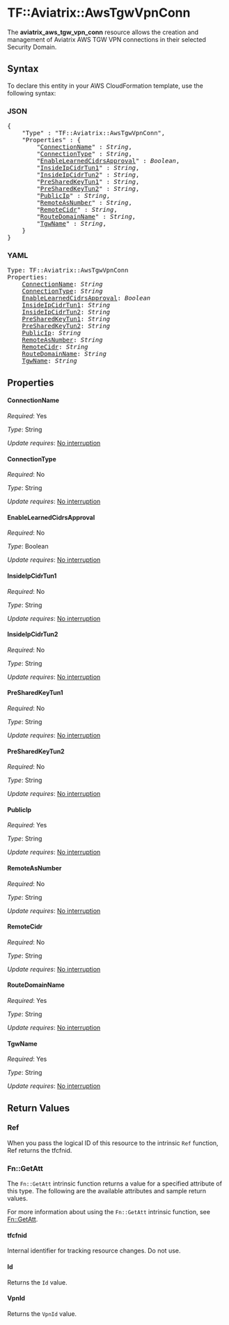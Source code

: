 # TF::Aviatrix::AwsTgwVpnConn

The **aviatrix_aws_tgw_vpn_conn** resource allows the creation and management of Aviatrix AWS TGW VPN connections in their selected Security Domain.

## Syntax

To declare this entity in your AWS CloudFormation template, use the following syntax:

### JSON

<pre>
{
    "Type" : "TF::Aviatrix::AwsTgwVpnConn",
    "Properties" : {
        "<a href="#connectionname" title="ConnectionName">ConnectionName</a>" : <i>String</i>,
        "<a href="#connectiontype" title="ConnectionType">ConnectionType</a>" : <i>String</i>,
        "<a href="#enablelearnedcidrsapproval" title="EnableLearnedCidrsApproval">EnableLearnedCidrsApproval</a>" : <i>Boolean</i>,
        "<a href="#insideipcidrtun1" title="InsideIpCidrTun1">InsideIpCidrTun1</a>" : <i>String</i>,
        "<a href="#insideipcidrtun2" title="InsideIpCidrTun2">InsideIpCidrTun2</a>" : <i>String</i>,
        "<a href="#presharedkeytun1" title="PreSharedKeyTun1">PreSharedKeyTun1</a>" : <i>String</i>,
        "<a href="#presharedkeytun2" title="PreSharedKeyTun2">PreSharedKeyTun2</a>" : <i>String</i>,
        "<a href="#publicip" title="PublicIp">PublicIp</a>" : <i>String</i>,
        "<a href="#remoteasnumber" title="RemoteAsNumber">RemoteAsNumber</a>" : <i>String</i>,
        "<a href="#remotecidr" title="RemoteCidr">RemoteCidr</a>" : <i>String</i>,
        "<a href="#routedomainname" title="RouteDomainName">RouteDomainName</a>" : <i>String</i>,
        "<a href="#tgwname" title="TgwName">TgwName</a>" : <i>String</i>,
    }
}
</pre>

### YAML

<pre>
Type: TF::Aviatrix::AwsTgwVpnConn
Properties:
    <a href="#connectionname" title="ConnectionName">ConnectionName</a>: <i>String</i>
    <a href="#connectiontype" title="ConnectionType">ConnectionType</a>: <i>String</i>
    <a href="#enablelearnedcidrsapproval" title="EnableLearnedCidrsApproval">EnableLearnedCidrsApproval</a>: <i>Boolean</i>
    <a href="#insideipcidrtun1" title="InsideIpCidrTun1">InsideIpCidrTun1</a>: <i>String</i>
    <a href="#insideipcidrtun2" title="InsideIpCidrTun2">InsideIpCidrTun2</a>: <i>String</i>
    <a href="#presharedkeytun1" title="PreSharedKeyTun1">PreSharedKeyTun1</a>: <i>String</i>
    <a href="#presharedkeytun2" title="PreSharedKeyTun2">PreSharedKeyTun2</a>: <i>String</i>
    <a href="#publicip" title="PublicIp">PublicIp</a>: <i>String</i>
    <a href="#remoteasnumber" title="RemoteAsNumber">RemoteAsNumber</a>: <i>String</i>
    <a href="#remotecidr" title="RemoteCidr">RemoteCidr</a>: <i>String</i>
    <a href="#routedomainname" title="RouteDomainName">RouteDomainName</a>: <i>String</i>
    <a href="#tgwname" title="TgwName">TgwName</a>: <i>String</i>
</pre>

## Properties

#### ConnectionName

_Required_: Yes

_Type_: String

_Update requires_: [No interruption](https://docs.aws.amazon.com/AWSCloudFormation/latest/UserGuide/using-cfn-updating-stacks-update-behaviors.html#update-no-interrupt)

#### ConnectionType

_Required_: No

_Type_: String

_Update requires_: [No interruption](https://docs.aws.amazon.com/AWSCloudFormation/latest/UserGuide/using-cfn-updating-stacks-update-behaviors.html#update-no-interrupt)

#### EnableLearnedCidrsApproval

_Required_: No

_Type_: Boolean

_Update requires_: [No interruption](https://docs.aws.amazon.com/AWSCloudFormation/latest/UserGuide/using-cfn-updating-stacks-update-behaviors.html#update-no-interrupt)

#### InsideIpCidrTun1

_Required_: No

_Type_: String

_Update requires_: [No interruption](https://docs.aws.amazon.com/AWSCloudFormation/latest/UserGuide/using-cfn-updating-stacks-update-behaviors.html#update-no-interrupt)

#### InsideIpCidrTun2

_Required_: No

_Type_: String

_Update requires_: [No interruption](https://docs.aws.amazon.com/AWSCloudFormation/latest/UserGuide/using-cfn-updating-stacks-update-behaviors.html#update-no-interrupt)

#### PreSharedKeyTun1

_Required_: No

_Type_: String

_Update requires_: [No interruption](https://docs.aws.amazon.com/AWSCloudFormation/latest/UserGuide/using-cfn-updating-stacks-update-behaviors.html#update-no-interrupt)

#### PreSharedKeyTun2

_Required_: No

_Type_: String

_Update requires_: [No interruption](https://docs.aws.amazon.com/AWSCloudFormation/latest/UserGuide/using-cfn-updating-stacks-update-behaviors.html#update-no-interrupt)

#### PublicIp

_Required_: Yes

_Type_: String

_Update requires_: [No interruption](https://docs.aws.amazon.com/AWSCloudFormation/latest/UserGuide/using-cfn-updating-stacks-update-behaviors.html#update-no-interrupt)

#### RemoteAsNumber

_Required_: No

_Type_: String

_Update requires_: [No interruption](https://docs.aws.amazon.com/AWSCloudFormation/latest/UserGuide/using-cfn-updating-stacks-update-behaviors.html#update-no-interrupt)

#### RemoteCidr

_Required_: No

_Type_: String

_Update requires_: [No interruption](https://docs.aws.amazon.com/AWSCloudFormation/latest/UserGuide/using-cfn-updating-stacks-update-behaviors.html#update-no-interrupt)

#### RouteDomainName

_Required_: Yes

_Type_: String

_Update requires_: [No interruption](https://docs.aws.amazon.com/AWSCloudFormation/latest/UserGuide/using-cfn-updating-stacks-update-behaviors.html#update-no-interrupt)

#### TgwName

_Required_: Yes

_Type_: String

_Update requires_: [No interruption](https://docs.aws.amazon.com/AWSCloudFormation/latest/UserGuide/using-cfn-updating-stacks-update-behaviors.html#update-no-interrupt)

## Return Values

### Ref

When you pass the logical ID of this resource to the intrinsic `Ref` function, Ref returns the tfcfnid.

### Fn::GetAtt

The `Fn::GetAtt` intrinsic function returns a value for a specified attribute of this type. The following are the available attributes and sample return values.

For more information about using the `Fn::GetAtt` intrinsic function, see [Fn::GetAtt](https://docs.aws.amazon.com/AWSCloudFormation/latest/UserGuide/intrinsic-function-reference-getatt.html).

#### tfcfnid

Internal identifier for tracking resource changes. Do not use.

#### Id

Returns the <code>Id</code> value.

#### VpnId

Returns the <code>VpnId</code> value.

